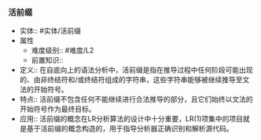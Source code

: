 ###  活前缀 
- 实体:: #实体/活前缀 
- 属性
	- 难度级别:: #难度/L2 
	- 前置知识::
- 定义:: 在自底向上的语法分析中，活前缀是指在推导过程中任何阶段可能出现的、由非终结符和/或终结符组成的字符串，这些字符串能够被继续推导至文法的开始符号。
- 特点::  活前缀不包含任何不能继续进行合法推导的部分，且它们始终以文法的开始符号作为最终目标。
- 应用:: 活前缀的概念在LR分析算法的设计中十分重要，LR(1)项集中的项目就是基于活前缀的概念构造的，用于指导分析器正确识别和解析源代码。